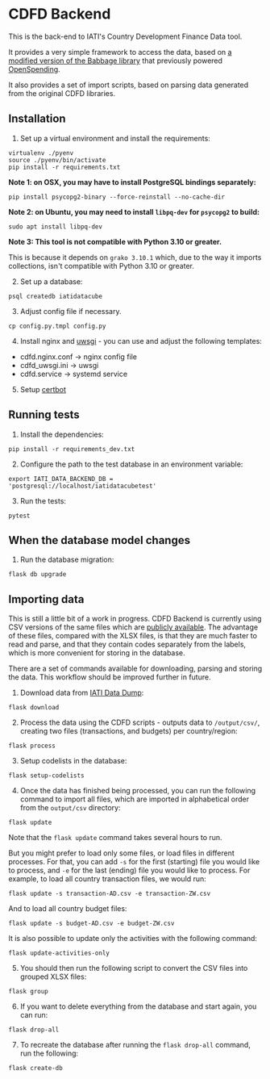 # CDFD Backend

This is the back-end to IATI's Country Development Finance Data tool.

It provides a very simple framework to access the data, based on [a modified version of the Babbage library](https://github.com/markbrough/babbage/tree/dev) that previously powered [OpenSpending](https://github.com/openspending).

It also provides a set of import scripts, based on parsing data generated from the original CDFD libraries.

## Installation

1. Set up a virtual environment and install the requirements:

```
virtualenv ./pyenv
source ./pyenv/bin/activate
pip install -r requirements.txt
```

**Note 1: on OSX, you may have to install PostgreSQL bindings separately:**

```
pip install psycopg2-binary --force-reinstall --no-cache-dir
```

**Note 2: on Ubuntu, you may need to install `libpq-dev` for `psycopg2` to build:**

```
sudo apt install libpq-dev
```

**Note 3: This tool is not compatible with Python 3.10 or greater.**

This is because it depends on `grako 3.10.1` which, due to the way it imports collections, isn't compatible with Python 3.10 or greater.


2. Set up a database:

```
psql createdb iatidatacube
```

3. Adjust config file if necessary.

```
cp config.py.tmpl config.py
```

4. Install nginx and [uwsgi](https://uwsgi-docs.readthedocs.io/en/latest/WSGIquickstart.html) - you can use and adjust the following templates:

* cdfd.nginx.conf -> nginx config file
* cdfd_uwsgi.ini -> uwsgi
* cdfd.service -> systemd service

5. Setup [certbot](https://certbot.eff.org/instructions)


## Running tests

1. Install the dependencies:

```
pip install -r requirements_dev.txt
```

2. Configure the path to the test database in an environment variable:

```
export IATI_DATA_BACKEND_DB = 'postgresql://localhost/iatidatacubetest'
```

3. Run the tests:
```
pytest
```


## When the database model changes

1. Run the database migration:

```
flask db upgrade
```

## Importing data

This is still a little bit of a work in progress. CDFD Backend is currently using CSV versions of the same files which are [publicly available](https://countrydata.iatistandard.org/). The advantage of these files, compared with the XLSX files, is that they are much faster to read and parse, and that they contain codes separately from the labels, which is more convenient for storing in the database.

There are a set of commands available for downloading, parsing and storing the data. This workflow should be improved further in future.

1. Download data from [IATI Data Dump](https://iati-data-dump.codeforiati.org):

```
flask download
```

2. Process the data using the CDFD scripts - outputs data to `/output/csv/`, creating two files (transactions, and budgets) per country/region:

```
flask process
```

3. Setup codelists in the database:

```
flask setup-codelists
```

4. Once the data has finished being processed, you can run the following command to import all files, which are imported in alphabetical order from the `output/csv` directory:
```
flask update
```

Note that the `flask update` command takes several hours to run.  

But you might prefer to load only some files, or load files in different processes. For that, you can add `-s` for the first (starting) file you would like to process, and `-e` for the last (ending) file you would like to process. For example, to load all country transaction files, we would run:

```
flask update -s transaction-AD.csv -e transaction-ZW.csv
```

And to load all country budget files:

```
flask update -s budget-AD.csv -e budget-ZW.csv
```

It is also possible to update only the activities with the following command:

```
flask update-activities-only
```

5. You should then run the following script to convert the CSV files into grouped XLSX files:

```
flask group
```

6. If you want to delete everything from the database and start again, you can run:

```
flask drop-all
```

7. To recreate the database after running the ``flask drop-all`` command, run the following:

```
flask create-db
```
